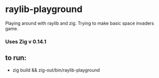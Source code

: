 # raylib-playground
Playing around with raylib and zig. Trying to make basic space invaders game.

### Uses Zig v 0.14.1

## to run:
 - zig build && zig-out/bin/raylib-playground
